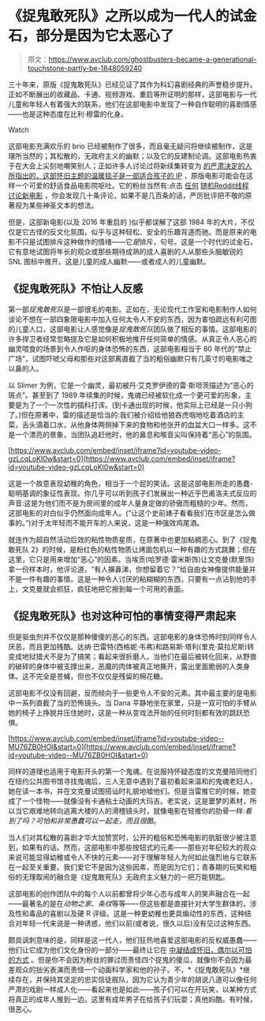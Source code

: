 # 《捉鬼敢死队》之所以成为一代人的试金石，部分是因为它太恶心了

> 原文：<https://www.avclub.com/ghostbusters-became-a-generational-touchstone-partly-be-1848059240>

三十年来，原版《捉鬼敢死队》已经见证了其作为科幻喜剧经典的声誉稳步提升。正如不断展出的收藏品、卡通、视频游戏、重启等所证明的那样，这部电影与一代儿童和年轻人有着强大的联系，他们在这部电影中发现了一种自作聪明的喜剧情感——也是这种态度在比利·穆雷的化身。

Watch

这部电影充满欢乐的 brio 已经被制作了很多，而且毫无疑问将继续被制作，这是理所当然的；其松散的，无政府主义的幽默；以及它的反建制论调。这部电影热衷于在大会上尖刻地嘲笑别人；正如许多人讨论过将新续集转变为 [的严肃决定的人所指出的，这部怀旧主题的温暖毯子是一部适合孩子的 IP](https://www.avclub.com/ghostbusters-afterlife-is-a-dispiriting-nostalgia-exer-1847831687) ，原版电影可能会在这样一个可爱的舒适食品电影院呕吐。它的粉丝当然有:点击 [任何](https://www.reddit.com/r/movies/comments/osmdrl/ghostbusters_afterlife_official_trailer/) [随机](https://www.reddit.com/r/RedLetterMedia/comments/qjyqtp/just_watched_ghostbusters_afterlife/)[Reddit](https://www.reddit.com/r/ghostbusters/comments/dbhw61/supposed_plot_leak_spoilers_obviously/)[线程](https://www.reddit.com/r/RedLetterMedia/comments/e8aeyf/soo_about_ghostbusters_afterlife/) [讨论新电影](https://www.reddit.com/t/ghostbusters_afterlife/) ，你会发现几十条评论，如果不是几百条的话，严厉批评把不敬的原著视为某些神圣文本的想法。

但是，这部新电影(以及 2016 年重启的 )似乎都误解了这部 1984 年的大片，不仅仅是它古怪的反文化氛围，似乎与这种轻松、安全的乐趣背道而驰。而是原来的电影不只是试图排斥这种做作的情绪——它*是*排斥，句号。这是一个时代的试金石，它有意地试图将年长的观众或那些期待成熟的成人喜剧的人从那些头脑敏锐的 SNL 图标中推开。这是儿童的成人幽默——或者成人的儿童幽默。

## 《捉鬼敢死队》不怕让人反感

第一部*捉鬼敢死队*是一部很毛的电影。正如在，无论现代工作室和电影制作人如何谈论不想在一部四象限电影中加入任何太令人不安的东西，因为害怕疏远有利可图的儿童人口，这部电影让人感觉像是*捉鬼敢死队*团队做了相反的事情。这部电影的许多捍卫者经常忽略提及它是如何积极地推开任何简单的情感。从真正令人恶心的幽灵喂食的场景到令人作呕的身体恐怖的东西，这部电影相当于 80 年代的“禁止广场”，试图吓唬父母和那些对这部离直截了当的粗俗幽默只有几英寸的电影嗤之以鼻的人。

以 Slimer 为例，它是一个幽灵，最初被丹·艾克罗伊德的雷·斯坦茨描述为“恶心的斑点”。甚至到了 1989 年续集的时候，鬼魂已经被软化成一个更可爱的形象，主要是为了一个一次性的插科打诨。(到卡通出现的时候，他实际上已经是一只小狗了。)但在原著中，雷的描述是恰当的:我们被介绍给他狼吞虎咽地吃着酒店的主菜，舌头滴着口水，从他身体两侧掉下来的食物和他张开的血盆大口一样多。这不是一个漂亮的景象，当团队追赶他时，他的鼻息和喉音尖叫保持着“恶心”的氛围。

 [https://www.avclub.com/embed/inset/iframe?id=youtube-video-gzLcqLoKI0w&start=0](https://www.avclub.com/embed/inset/iframe?id=youtube-video-gzLcqLoKI0w&start=0) 

这是一个故意表现幼稚的角色，相当于一个屁的笑话。这是这部电影所走的愚蠢-聪明基调的象征性表现。你几乎可以听到孩子们发展出一种近乎巴甫洛夫式反应的声音:这是为他们而不是为房间里的成年人量身定做的骄傲而粗糙的少年。然而，这部电影的对白似乎仍然面向成年人。(“让这个史前婊子看看我们在市区是怎么做事的。”)对于太年轻而不能开车的人来说，这是一种强效鸡尾酒。

就连作为超自然活动后效的粘性物质星质，在原著中也更加粘稠恶心。到了《捉鬼敢死队 2》的时候，是粉红色的粘性物质让烤面包机以一种有趣的方式跳舞；但在这里，它只是用来增加“恶心”的因素。当埃贡(哈罗德·雷米斯饰)让文克曼(默里饰)拿一份样本时，他评论道，“有人擤鼻涕，你想留着它？”给自由女神像提供能量并不是一件有趣的事情。这是一种令人讨厌的粘糊糊的东西，只要有一点沾到他的手上，文克曼就会抓狂，疯狂地把它擦到每一个可用的表面。

## 《捉鬼敢死队》也对这种可怕的事情变得严肃起来

但是驱虫剂并不仅仅是那种傻傻的恶心的东西。这部电影的身体恐怖时刻同样令人厌恶，而且更加残酷。达纳·巴雷特(西格妮·韦弗)和路易斯·塔利(里克·莫拉尼斯)转变成地狱猎犬不是为了搞笑；看起来很折磨人。当他们在最后被转化回来，从野兽的破碎的身体中被支撑出来，恶魔的肉体被真正地撕开，露出里面脆弱的人类身体。这不完全是苍蝇，但也不仅仅是残留的棉花糖。

这部电影不仅没有回避，反而倾向于一些更令人不安的元素。其中最主要的是电影中一系列直截了当的恐怖镜头。当 Dana 平静地坐在家里，只是一双可怕的手臂从她的椅子上挣脱并压住她时，这是一种从变戏法开始的任何时刻都有效的跳跃恐惧。

 [https://www.avclub.com/embed/inset/iframe?id=youtube-video--MU76ZB0HOI&start=0](https://www.avclub.com/embed/inset/iframe?id=youtube-video--MU76ZB0HOI&start=0) 

同样的道理也适用于电影开头的第一个鬼魂。在说服持怀疑态度的文克曼陪同他们在纽约公共图书馆寻找鬼魂后，三人无意中遇到了最初看起来温和的鬼魂老妇人，她在读一本书，并在文克曼试图搭讪时礼貌地嘘他们。但是当雷推它的时候，她变成了一个怪物——就像没有卡通粘土动画的大玛吉。老实说，这是噩梦的素材，所以当它艰难地转向逃离大楼的人的滑稽镜头时，就像电影在轻推你的肋骨一样:*看到了吗？可怕和非常愚蠢可以一起走，而且很酷*。

当人们对其松散的喜剧才华大加赞赏时，公开的粗俗和恐怖电影的肮脏很少被注意到，如果有的话。然而，这部电影中那些按钮式的元素——那些对年纪较大的观众来说可能显得幼稚或令人不快的元素——对于理解年轻人为何如此强烈地与它联系在一起至关重要。我们爱它不是因为这些因素，而是因为它们；青春期的玩笑和粗俗的无理取闹的融合是《捉鬼敢死队》无政府主义魅力的一把万能钥匙。

这部电影的创作团队中的每个人以前都曾将少年心态与成年人的笑声融合在一起——最著名的是在*动物之家*、*条纹*等等——但这些都是直接针对大学生群体的，涉及性和毒品的喜剧以及硬 R 评级。这是一种更幼稚也更具煽动性的东西，这种结合对年轻一代来说是一种诱惑，他们以前(或者说，很久以后)没有见过这种东西。

颇具讽刺意味的是，同样是这一代人，他们狂热地喜爱这部电影的反权威愚蠢——他们让它成为他们文化身份的一部分——最终让它在 [中凝结成怀旧，偶尔以可怕的方式](https://www.avclub.com/ghostbusters-frozen-and-the-strange-entitlement-of-fa-1798247870) 。但是你不会因为粉丝的罪过而责怪四个捉鬼的傻瓜，就像你不会因为最差观众的拙劣表演而责怪一个动画科学家和他的孙子。不，*《捉鬼敢死队》*继续存在，并保持其坚定的忠实信徒舰队，因为它认为青少年的胡说八道可以像任何严肃的戏剧一样成人化——看起来也是如此——孩子们可以在开玩笑，以某种方式将真正的成年人推到一边。这里有成年男子在给孩子们玩耍；真他妈酷。有时候，很恶心。